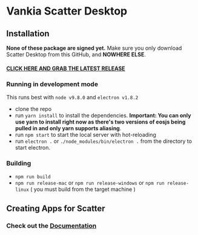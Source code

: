 # Vankia Scatter Desktop

## Installation

**None of these package are signed yet.** Make sure you only download 
Scatter Desktop from this GitHub, and **NOWHERE ELSE**.

#### [CLICK HERE AND GRAB THE LATEST RELEASE](https://github.com/vankiaio/VKScatterDesktop/releases)

### Running in development mode

This runs best with `node v9.8.0` and `electron v1.8.2`

- clone the repo
- run `yarn install` to install the dependencies. **Important: You can only use yarn to install right now as there's two versions of eosjs being pulled in and only yarn supports aliasing**.
- run `npm start` to start the local server with hot-reloading
- run `electron .` or `./node_modules/bin/electron .` from the directory to start electron.


### Building

- `npm run build`
- `npm run release-mac` or `npm run release-windows` or `npm run release-linux` ( you must build from the target machine )


## Creating Apps for Scatter 
### Check out the [Documentation](https://get-scatter.com/docs/examples-interaction-flow)


